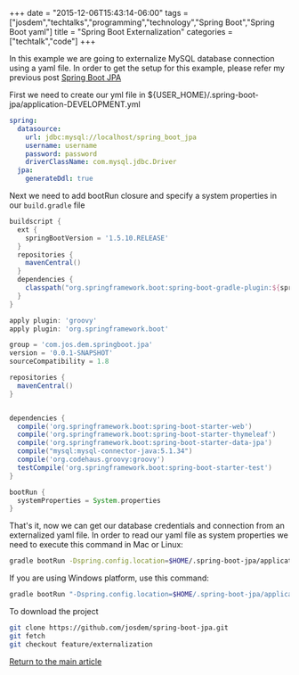 +++
date = "2015-12-06T15:43:14-06:00"
tags = ["josdem","techtalks","programming","technology","Spring Boot","Spring Boot yaml"]
title = "Spring Boot Externalization"
categories = ["techtalk","code"]
+++

In this example we are going to externalize MySQL database connection using a yaml file. In order to get the setup for this example, please refer my previous post [Spring Boot JPA](/techtalk/spring/spring_boot_jpa)

First we need to create our yml file in ${USER_HOME}/.spring-boot-jpa/application-DEVELOPMENT.yml

```yaml
spring:
  datasource:
    url: jdbc:mysql://localhost/spring_boot_jpa
    username: username
    password: password
    driverClassName: com.mysql.jdbc.Driver
  jpa:
    generateDdl: true
```

Next we need to add bootRun closure and specify a system properties in our `build.gradle` file

```groovy
buildscript {
  ext {
    springBootVersion = '1.5.10.RELEASE'
  }
  repositories {
    mavenCentral()
  }
  dependencies {
    classpath("org.springframework.boot:spring-boot-gradle-plugin:${springBootVersion}")
  }
}

apply plugin: 'groovy'
apply plugin: 'org.springframework.boot'

group = 'com.jos.dem.springboot.jpa'
version = '0.0.1-SNAPSHOT'
sourceCompatibility = 1.8

repositories {
  mavenCentral()
}


dependencies {
  compile('org.springframework.boot:spring-boot-starter-web')
  compile('org.springframework.boot:spring-boot-starter-thymeleaf')
  compile('org.springframework.boot:spring-boot-starter-data-jpa')
  compile("mysql:mysql-connector-java:5.1.34")
  compile('org.codehaus.groovy:groovy')
  testCompile('org.springframework.boot:spring-boot-starter-test')
}

bootRun {
  systemProperties = System.properties
}
```

That's it, now we can get our database credentials and connection from an externalized yaml file. In order to read our yaml file as system properties we need to execute this command in Mac or Linux:

```bash
gradle bootRun -Dspring.config.location=$HOME/.spring-boot-jpa/application-DEVELOPMENT.yml
```

If you are using Windows platform, use this command:

```bash
gradle bootRun "-Dspring.config.location=$HOME/.spring-boot-jpa/application-DEVELOPMENT.yml"
```

To download the project

```bash
git clone https://github.com/josdem/spring-boot-jpa.git
git fetch
git checkout feature/externalization
```

[Return to the main article](/techtalk/spring)
